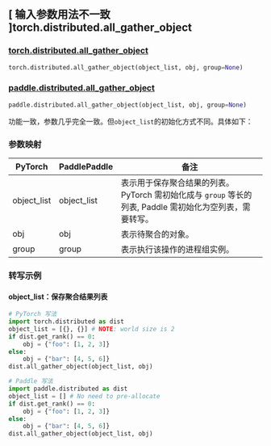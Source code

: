 ## [ 输入参数用法不一致 ]torch.distributed.all_gather_object

### [torch.distributed.all_gather_object](https://pytorch.org/docs/stable/distributed.html?highlight=all_gather_object#torch.distributed.all_gather_object)

```python
torch.distributed.all_gather_object(object_list, obj, group=None)
```

### [paddle.distributed.all_gather_object](https://www.paddlepaddle.org.cn/documentation/docs/zh/api/paddle/distributed/all_gather_object_cn.html)

```python
paddle.distributed.all_gather_object(object_list, obj, group=None)
```

功能一致，参数几乎完全一致。但`object_list`的初始化方式不同。具体如下：

### 参数映射

| PyTorch  | PaddlePaddle | 备注                                          |
| -------- | ------------ | --------------------------------------------- |
| object_list |      object_list       | 表示用于保存聚合结果的列表。PyTorch 需初始化成与 `group` 等长的列表, Paddle 需初始化为空列表，需要转写。 |
| obj      | obj          | 表示待聚合的对象。                  |
| group    | group        | 表示执行该操作的进程组实例。                            |

### 转写示例
#### object_list：保存聚合结果列表
```python
# PyTorch 写法
import torch.distributed as dist
object_list = [{}, {}] # NOTE: world size is 2
if dist.get_rank() == 0:
    obj = {"foo": [1, 2, 3]}
else:
    obj = {"bar": [4, 5, 6]}
dist.all_gather_object(object_list, obj)

# Paddle 写法
import paddle.distributed as dist
object_list = [] # No need to pre-allocate
if dist.get_rank() == 0:
    obj = {"foo": [1, 2, 3]}
else:
    obj = {"bar": [4, 5, 6]}
dist.all_gather_object(object_list, obj)
```
